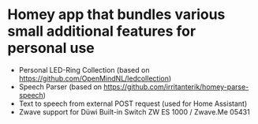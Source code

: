 # Homey app that bundles various small additional features for personal use

- Personal LED-Ring Collection (based on https://github.com/OpenMindNL/ledcollection)
- Speech Parser (based on https://github.com/irritanterik/homey-parse-speech)
- Text to speech from external POST request (used for Home Assistant)
- Zwave support for Düwi Built-in Switch ZW ES 1000 / Zwave.Me 05431
